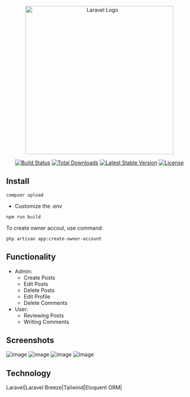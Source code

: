 <p align="center"><a href="https://laravel.com" target="_blank"><img src="https://raw.githubusercontent.com/laravel/art/master/logo-lockup/5%20SVG/2%20CMYK/1%20Full%20Color/laravel-logolockup-cmyk-red.svg" width="400" alt="Laravel Logo"></a></p>

<p align="center">
<a href="https://github.com/laravel/framework/actions"><img src="https://github.com/laravel/framework/workflows/tests/badge.svg" alt="Build Status"></a>
<a href="https://packagist.org/packages/laravel/framework"><img src="https://img.shields.io/packagist/dt/laravel/framework" alt="Total Downloads"></a>
<a href="https://packagist.org/packages/laravel/framework"><img src="https://img.shields.io/packagist/v/laravel/framework" alt="Latest Stable Version"></a>
<a href="https://packagist.org/packages/laravel/framework"><img src="https://img.shields.io/packagist/l/laravel/framework" alt="License"></a>
</p>

## Install
```
compser upload
```
- Customize the .env
```
npm run build
```
To create owner accout, use command:
```
php artisan app:create-owner-account
```

##  Functionality
- Admin:
  - Create Posts
  - Edit Posts
  - Delete Posts
  - Edit Profile
  - Delete Comments
- User:
  - Reviewing Posts
  - Writing Comments
 
## Screenshots

![image](https://github.com/user-attachments/assets/86052344-61ef-456d-9991-2b13a84f7fe8)
![image](https://github.com/user-attachments/assets/aaf14d8c-9ee7-4ab8-8b30-b4273132121b)
![image](https://github.com/user-attachments/assets/4472aefe-1109-4f7c-b346-85d1cd65f5fc)
![image](https://github.com/user-attachments/assets/1cf2d436-89f5-405f-b2b5-8982ea29ecc3)





## Technology

Laravel|Laravel Breeze|Tailwind|Eloquent ORM|
